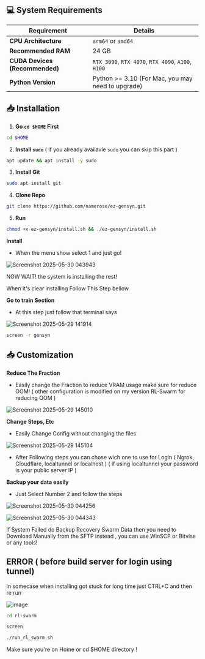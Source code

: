 ## 💻 System Requirements

| Requirement                         | Details                                                     |
|-------------------------------------|-------------------------------------------------------------|
| **CPU Architecture**                | `arm64` or `amd64`                                          |
| **Recommended RAM**                 | 24 GB                                                       |
| **CUDA Devices (Recommended)**      | `RTX 3090`, `RTX 4070`, `RTX 4090`, `A100`, `H100`          |
| **Python Version**                  | Python >= 3.10 (For Mac, you may need to upgrade)           |


## 📥 Installation

1. **Go `cd $HOME` First**
```bash
cd $HOME
```
2. **Install `sudo`** ( if you already availavle `sudo` you can skip this part )
```bash
apt update && apt install -y sudo
```
3. **Install Git**
```bash
sudo apt install git
```
4. **Clone Repo**  
```bash
git clone https://github.com/namerose/ez-gensyn.git
```
5. **Run**
```bash
chmod +x ez-gensyn/install.sh && ./ez-gensyn/install.sh
```
**Install**
- When the menu show select 1 and just go!

![Screenshot 2025-05-30 043943](https://github.com/user-attachments/assets/6f0976f0-a26e-4db6-bf48-4e2a6802597e)

NOW WAIT! the system is installing the rest!

When it's clear installing Follow This Step bellow

**Go to train Section**
- At this step just follow that terminal says

![Screenshot 2025-05-29 141914](https://github.com/user-attachments/assets/7f20a43e-a83e-43c9-8f3c-c6a7573547c0)
```bash
screen -r gensyn
```

## 📥 Customization

**Reduce The Fraction**
- Easily change the Fraction to reduce VRAM usage make sure for reduce OOM! ( other configuration is modified on my version RL-Swarm for reducing OOM )

![Screenshot 2025-05-29 145010](https://github.com/user-attachments/assets/5d307896-07ab-4546-82bc-312d2599f2f2)


**Change Steps, Etc**
- Easily Change Config without changing the files

![Screenshot 2025-05-29 145104](https://github.com/user-attachments/assets/638f7a36-c750-42aa-8174-4e64a8b45733)

- After Following steps you can chose wich one to use for Login ( Ngrok, Cloudflare, localtunnel or localhost ) ( if using localtunnel your password is your public server IP )

**Backup your data easily**
- Just Select Number 2 and follow the steps

![Screenshot 2025-05-30 044256](https://github.com/user-attachments/assets/0474c596-d68f-46c0-8b15-0ef319bb3f9d)

![Screenshot 2025-05-30 044343](https://github.com/user-attachments/assets/41118bcd-4f87-441f-a403-43c1c2863473)

If System Failed do Backup Recovery Swarm Data then you need to Download Manually from the SFTP instead , you can use WinSCP or Bitvise or any tools!

## ERROR ( before build server for login using tunnel)
In somecase when installing got stuck for long time just CTRL+C and then re run

![image](https://github.com/user-attachments/assets/d5b096cf-c2c4-44e4-a8b4-99e705269e61)

```bash
cd rl-swarm
```
```bash
screen
```
```bash
./run_rl_swarm.sh
```
Make sure you're on Home or cd $HOME directory !

